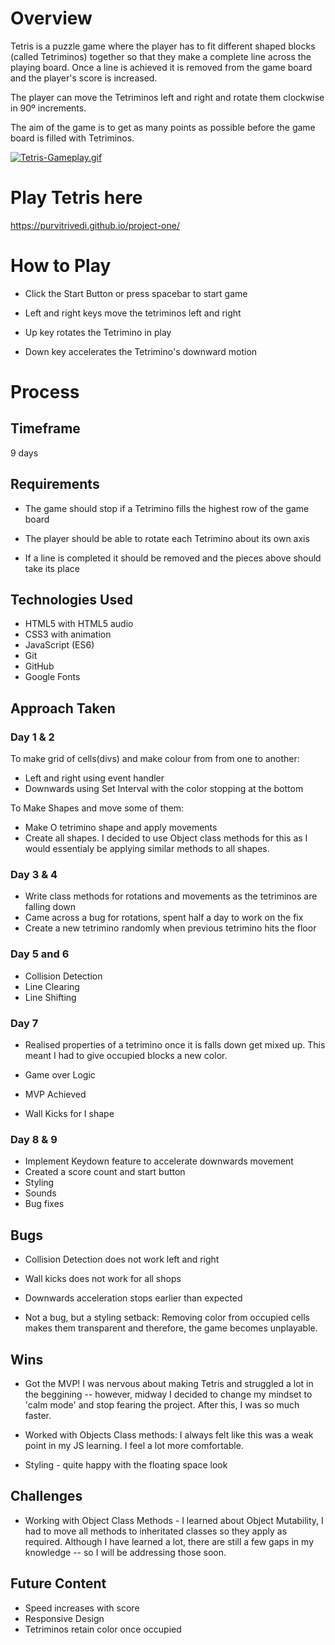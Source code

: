 # Overview

Tetris is a puzzle game where the player has to fit different shaped blocks (called Tetriminos) together so that they make a complete line across the playing board. Once a line is achieved it is removed from the game board and the player's score is increased.

The player can move the Tetriminos left and right and rotate them clockwise in 90º increments.

The aim of the game is to get as many points as possible before the game board is filled with Tetriminos.

[![Tetris-Gameplay.gif](https://s6.gifyu.com/images/Tetris-Gameplay.gif)](https://gifyu.com/image/lu8D)

# Play Tetris here

https://purvitrivedi.github.io/project-one/

# How to Play

* Click the Start Button or press spacebar to start game

* Left and right keys move the tetriminos left and right

* Up key rotates the Tetrimino in play

* Down key accelerates the Tetrimino's downward motion


# Process

## Timeframe

9 days

## Requirements

* The game should stop if a Tetrimino fills the highest row of the game board

* The player should be able to rotate each Tetrimino about its own axis

* If a line is completed it should be removed and the pieces above should take its place


## Technologies Used
* HTML5 with HTML5 audio
* CSS3 with animation
* JavaScript (ES6)
* Git
* GitHub
* Google Fonts


## Approach Taken

### Day 1 & 2

To make grid of cells(divs) and make colour from from one to another:
* Left and right using event handler
* Downwards using Set Interval with the color stopping at the bottom

To Make Shapes and move some of them: 
* Make O tetrimino shape and apply movements
* Create all shapes. I decided to use Object class methods for this as I would essentialy be applying similar methods to all shapes.


### Day 3 & 4

* Write class methods for rotations and movements as the tetriminos are falling down 
* Came across a bug for rotations, spent half a day to work on the fix
* Create a new tetrimino randomly when previous tetrimino hits the floor

### Day 5 and 6

* Collision Detection
* Line Clearing
* Line Shifting

### Day 7

* Realised properties of a tetrimino once it is falls down get mixed up. This meant I had to give occupied blocks a new color. 

* Game over Logic
* MVP Achieved
* Wall Kicks for I shape


### Day 8 & 9

* Implement Keydown feature to accelerate downwards movement 
* Created a score count and start button
* Styling
* Sounds 
* Bug fixes


## Bugs

* Collision Detection does not work left and right
* Wall kicks does not work for all shops
* Downwards acceleration stops earlier than expected

* Not a bug, but a styling setback:  Removing color from occupied cells makes them transparent and therefore, the game becomes unplayable.

## Wins

* Got the MVP! I was nervous about making Tetris and struggled a lot in the beggining -- however, midway I decided to change my mindset to 'calm mode' and stop fearing the project. After this, I was so much faster.

* Worked with Objects Class methods: I always felt like this was a weak point in my JS learning. I feel a lot more comfortable.

* Styling - quite happy with the floating space look

## Challenges

* Working with Object Class Methods - I learned about Object Mutability, I had to move all methods to inheritated classes so they apply as required. Although I have learned a lot, there are still a few gaps in my knowledge -- so I will be addressing those soon.


## Future Content

* Speed increases with score
* Responsive Design
* Tetriminos retain color once occupied

